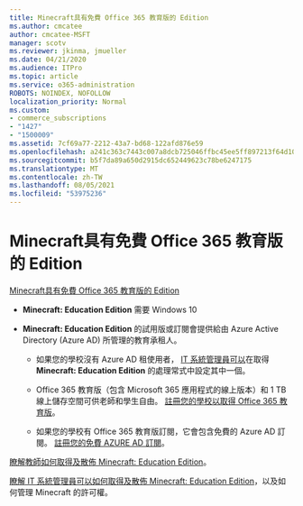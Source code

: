 ```yaml
---
title: Minecraft具有免費 Office 365 教育版的 Edition
ms.author: cmcatee
author: cmcatee-MSFT
manager: scotv
ms.reviewer: jkinma, jmueller
ms.date: 04/21/2020
ms.audience: ITPro
ms.topic: article
ms.service: o365-administration
ROBOTS: NOINDEX, NOFOLLOW
localization_priority: Normal
ms.custom:
- commerce_subscriptions
- "1427"
- "1500009"
ms.assetid: 7cf69a77-2212-43a7-bd68-122afd876e59
ms.openlocfilehash: a241c363c7443c007a8dcb725046ffbc45ee5ff897213f64d109eab8a4fc4ff4
ms.sourcegitcommit: b5f7da89a650d2915dc652449623c78be6247175
ms.translationtype: MT
ms.contentlocale: zh-TW
ms.lasthandoff: 08/05/2021
ms.locfileid: "53975236"
---
```

# <a name="minecraft-edition-with-office-365-education-for-free"></a>Minecraft具有免費 Office 365 教育版的 Edition

[Minecraft具有免費 Office 365 教育版的 Edition](https://docs.microsoft.com/education/windows/get-minecraft-for-education)
  
- **Minecraft: Education Edition** 需要 Windows 10

- **Minecraft: Education Edition** 的試用版或訂閱會提供給由 Azure Active Directory (Azure AD) 所管理的教育承租人。

  - 如果您的學校沒有 Azure AD 租使用者， [IT 系統管理員可以](https://docs.microsoft.com/education/windows/school-get-minecraft)在取得 **Minecraft: Education Edition** 的處理常式中設定其中一個。

  - Office 365 教育版（包含 Microsoft 365 應用程式的線上版本）和 1 TB 線上儲存空間可供老師和學生自由。 [註冊您的學校以取得 Office 365 教育版](https://www.microsoft.com/education/products/office)。

  - 如果您的學校有 Office 365 教育版訂閱，它會包含免費的 Azure AD 訂閱。 [註冊您的免費 AZURE AD 訂閱](https://msdn.microsoft.com/library/windows/hardware/mt703369%28v=vs.85%29.aspx)。

[瞭解教師如何取得及散佈 Minecraft: Education Edition](https://docs.microsoft.com/education/windows/teacher-get-minecraft)。
  
[瞭解 IT 系統管理員可以如何取得及散佈 Minecraft: Education Edition](https://docs.microsoft.com/education/windows/school-get-minecraft)，以及如何管理 Minecraft 的許可權。